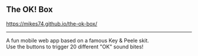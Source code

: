 ## The OK! Box

https://mikes74.github.io/the-ok-box/
___

A fun mobile web app based on a famous Key & Peele skit.  
Use the buttons to trigger 20 different "OK" sound bites!